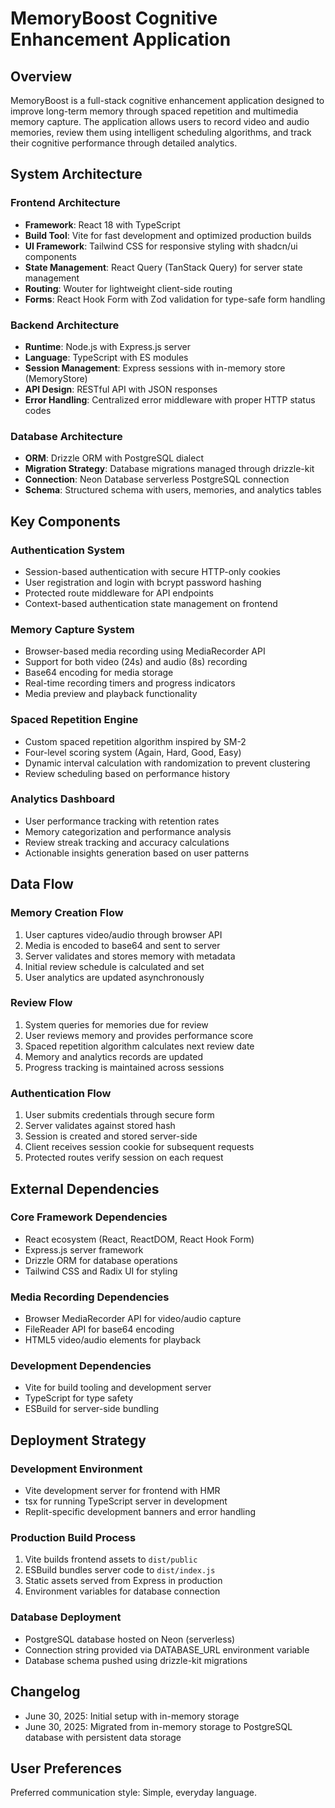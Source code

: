 # MemoryBoost Cognitive Enhancement Application

## Overview

MemoryBoost is a full-stack cognitive enhancement application designed to improve long-term memory through spaced repetition and multimedia memory capture. The application allows users to record video and audio memories, review them using intelligent scheduling algorithms, and track their cognitive performance through detailed analytics.

## System Architecture

### Frontend Architecture
- **Framework**: React 18 with TypeScript
- **Build Tool**: Vite for fast development and optimized production builds
- **UI Framework**: Tailwind CSS for responsive styling with shadcn/ui components
- **State Management**: React Query (TanStack Query) for server state management
- **Routing**: Wouter for lightweight client-side routing
- **Forms**: React Hook Form with Zod validation for type-safe form handling

### Backend Architecture
- **Runtime**: Node.js with Express.js server
- **Language**: TypeScript with ES modules
- **Session Management**: Express sessions with in-memory store (MemoryStore)
- **API Design**: RESTful API with JSON responses
- **Error Handling**: Centralized error middleware with proper HTTP status codes

### Database Architecture
- **ORM**: Drizzle ORM with PostgreSQL dialect
- **Migration Strategy**: Database migrations managed through drizzle-kit
- **Connection**: Neon Database serverless PostgreSQL connection
- **Schema**: Structured schema with users, memories, and analytics tables

## Key Components

### Authentication System
- Session-based authentication with secure HTTP-only cookies
- User registration and login with bcrypt password hashing
- Protected route middleware for API endpoints
- Context-based authentication state management on frontend

### Memory Capture System
- Browser-based media recording using MediaRecorder API
- Support for both video (24s) and audio (8s) recording
- Base64 encoding for media storage
- Real-time recording timers and progress indicators
- Media preview and playback functionality

### Spaced Repetition Engine
- Custom spaced repetition algorithm inspired by SM-2
- Four-level scoring system (Again, Hard, Good, Easy)
- Dynamic interval calculation with randomization to prevent clustering
- Review scheduling based on performance history

### Analytics Dashboard
- User performance tracking with retention rates
- Memory categorization and performance analysis
- Review streak tracking and accuracy calculations
- Actionable insights generation based on user patterns

## Data Flow

### Memory Creation Flow
1. User captures video/audio through browser API
2. Media is encoded to base64 and sent to server
3. Server validates and stores memory with metadata
4. Initial review schedule is calculated and set
5. User analytics are updated asynchronously

### Review Flow
1. System queries for memories due for review
2. User reviews memory and provides performance score
3. Spaced repetition algorithm calculates next review date
4. Memory and analytics records are updated
5. Progress tracking is maintained across sessions

### Authentication Flow
1. User submits credentials through secure form
2. Server validates against stored hash
3. Session is created and stored server-side
4. Client receives session cookie for subsequent requests
5. Protected routes verify session on each request

## External Dependencies

### Core Framework Dependencies
- React ecosystem (React, ReactDOM, React Hook Form)
- Express.js server framework
- Drizzle ORM for database operations
- Tailwind CSS and Radix UI for styling

### Media Recording Dependencies
- Browser MediaRecorder API for video/audio capture
- FileReader API for base64 encoding
- HTML5 video/audio elements for playback

### Development Dependencies
- Vite for build tooling and development server
- TypeScript for type safety
- ESBuild for server-side bundling

## Deployment Strategy

### Development Environment
- Vite development server for frontend with HMR
- tsx for running TypeScript server in development
- Replit-specific development banners and error handling

### Production Build Process
1. Vite builds frontend assets to `dist/public`
2. ESBuild bundles server code to `dist/index.js`
3. Static assets served from Express in production
4. Environment variables for database connection

### Database Deployment
- PostgreSQL database hosted on Neon (serverless)
- Connection string provided via DATABASE_URL environment variable
- Database schema pushed using drizzle-kit migrations

## Changelog
- June 30, 2025: Initial setup with in-memory storage
- June 30, 2025: Migrated from in-memory storage to PostgreSQL database with persistent data storage

## User Preferences

Preferred communication style: Simple, everyday language.